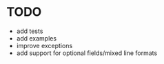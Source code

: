 # TODO
* add tests
* add examples
* improve exceptions
* add support for optional fields/mixed line formats
